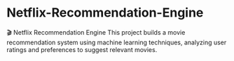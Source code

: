 # Netflix-Recommendation-Engine
🎬 Netflix Recommendation Engine This project builds a movie recommendation system using machine learning techniques, analyzing user ratings and preferences to suggest relevant movies.
